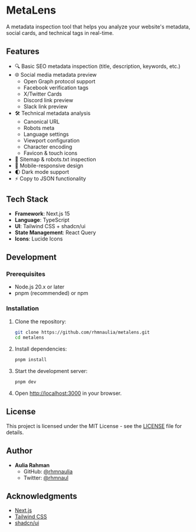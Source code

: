 # MetaLens

A metadata inspection tool that helps you analyze your website's metadata, social cards, and technical tags in real-time.

## Features

- 🔍 Basic SEO metadata inspection (title, description, keywords, etc.)
- 🌐 Social media metadata preview
  - Open Graph protocol support
  - Facebook verification tags
  - X/Twitter Cards
  - Discord link preview
  - Slack link preview
- 🛠️ Technical metadata analysis
  - Canonical URL
  - Robots meta
  - Language settings
  - Viewport configuration
  - Character encoding
  - Favicon & touch icons
- 📄 Sitemap & robots.txt inspection
- 📱 Mobile-responsive design
- 🌓 Dark mode support
- ⚡ Copy to JSON functionality

## Tech Stack

- **Framework**: Next.js 15
- **Language**: TypeScript
- **UI**: Tailwind CSS + shadcn/ui
- **State Management**: React Query
- **Icons**: Lucide Icons

## Development

### Prerequisites

- Node.js 20.x or later
- pnpm (recommended) or npm

### Installation

1. Clone the repository:

   ```bash
   git clone https://github.com/rhmnaulia/metalens.git
   cd metalens
   ```

2. Install dependencies:

   ```bash
   pnpm install
   ```

3. Start the development server:

   ```bash
   pnpm dev
   ```

4. Open [http://localhost:3000](http://localhost:3000) in your browser.

## License

This project is licensed under the MIT License - see the [LICENSE](LICENSE) file for details.

## Author

- **Aulia Rahman**
  - GitHub: [@rhmnaulia](https://github.com/rhmnaulia)
  - Twitter: [@rhmnaul](https://twitter.com/rhmnaul)

## Acknowledgments

- [Next.js](https://nextjs.org/)
- [Tailwind CSS](https://tailwindcss.com/)
- [shadcn/ui](https://ui.shadcn.com/)
